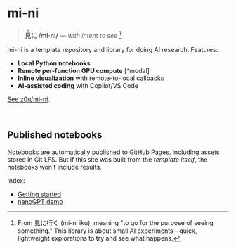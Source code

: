 # mi-ni

> **<ruby>見<rt>み</rt>に</ruby> /mi·ni/** — _with intent to see_ [^etymology]

[^etymology]: From 見に行く (mi-ni iku), meaning "to go for the purpose of seeing something." This library is about small AI experiments—quick, lightweight explorations to try and see what happens.

mi-ni is a template repository and library for doing AI research. Features:

- **Local Python notebooks**
- **Remote per-function GPU compute** [^modal]
- **Inline visualization** with remote-to-local callbacks
- **AI-assisted coding** with Copilot/VS Code

[See z0u/mi-ni](https://github.com/z0u/mi-ni).

&nbsp;

## Published notebooks

Notebooks are automatically published to GitHub Pages, including assets stored in Git LFS. But if this site was built from the _template itself_, the notebooks won't include results.

Index:

- [Getting started](./getting-started.ipynb)
- [nanoGPT demo](./nanogpt.ipynb)
